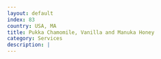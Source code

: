```yaml
---
layout: default
index: 83
country: USA, MA
title: Pukka Chamomile, Vanilla and Manuka Honey
category: Services
description: |
---
```

